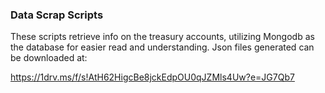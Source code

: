 ### Data Scrap Scripts

These scripts retrieve info on the treasury accounts, utilizing Mongodb as the database for easier read and understanding. Json files generated can be downloaded at:

https://1drv.ms/f/s!AtH62HigcBe8jckEdpOU0qJZMls4Uw?e=JG7Qb7